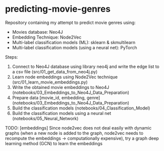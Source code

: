 # predicting-movie-genres
Repository containing my attempt to predict movie genres using:
- Movies database: Neo4J 
- Embedding Technique: Node2Vec
- Multi-label classification models (ML): sklearn & skmultilearn
- Multi-label classification models (using a neural net): PyTorch


Steps:
1) Connect to Neo4J database using library neo4j and write the edge list to a csv file (src/01_get_data_from_neo4j.py)
2) Learn node embeddings using Node2Vec technique (src/01_learn_movie_embeddings.py)
3) Write the obtained movie embeddings to Neo4J (notebooks/03_Embeddings_to_Neo4J_Data_Preparation)
4) Prepare data [movie_id, embedding, genre] (notebooks/03_Embeddings_to_Neo4J_Data_Preparation)
5) Build the classification models (notebooks/04_Classification_Model)
6) Build the classification models using a neural net (notebooks/05_Neural_Network)

TODO: [embeddings] Since node2vec does not deal easily with dynamic graphs (when a new node is added to the graph, node2vec needs to recompute the embeddings -> computationally expensive), try a graph deep learning method (GCN) to learn the embeddings
